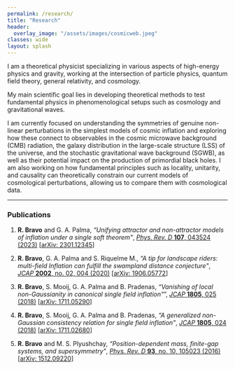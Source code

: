 ```yaml
---
permalink: /research/
title: "Research"
header:
  overlay_image: "/assets/images/cosmicweb.jpeg"
classes: wide
layout: splash
---
```

I am a theoretical physicist specializing in various aspects of high-energy physics and gravity, working at the intersection of particle physics, quantum field theory, general relativity, and cosmology. 

My main scientific goal lies in developing theoretical methods to test fundamental physics in phenomenological setups such as cosmology and gravitational waves. 

I am currently focused on understanding the symmetries of genuine non-linear perturbations in the simplest models of cosmic inflation and exploring how these connect to observables in the cosmic microwave background (CMB) radiation, the galaxy distribution in the large-scale structure (LSS) of the universe, and the stochastic gravitational wave background (SGWB), as well as their potential impact on the production of primordial black holes. I am also working on how fundamental principles such as locality, unitarity, and causality can theoretically constrain our current models of cosmological perturbations, allowing us to compare them with cosmological data.

----------------------------------------
### Publications

1. **R. Bravo** and G. A. Palma, *“Unifying attractor and non-attractor models of inflation under a single soft theorem"*, [*Phys. Rev. D* **107**, 043524 (2023)](https://doi.org/10.1103/PhysRevD.107.043524) [[arXiv: 2301.12345](https://arxiv.org/abs/2301.12345)]

2. **R. Bravo**, G. A. Palma and S. Riquelme M., *“A tip for landscape riders: multi-field Inflation
can fulfill the swampland distance conjecture"*, [*JCAP* **2002**, no. 02, 004 (2020)](https://doi.org/10.1088/1475-7516/2020/02/004) [[arXiv: 1906.05772](https://arxiv.org/abs/1906.05772)]

3. **R. Bravo**, S. Mooij, G. A. Palma and B. Pradenas, *“Vanishing of local non-Gaussianity in
canonical single field inflation"*”, [*JCAP* **1805**, 025 (2018)](https://doi.org/10.1088/1475-7516/2018/05/025) [[arXiv: 1711.05290](https://arxiv.org/abs/1711.05290)]

4. **R. Bravo**, S. Mooij, G. A. Palma and B. Pradenas, *“A generalized non-Gaussian consistency relation for single field inflation"*, [*JCAP* **1805**, 024 (2018)](https://doi.org/10.1088/1475-7516/2018/05/024) [[arXiv: 1711.02680](https://arxiv.org/abs/1711.02680)]

5. **R. Bravo** and M. S. Plyushchay, *“Position-dependent mass, finite-gap systems, and supersymmetry"*, [*Phys. Rev. D* **93**, no. 10, 105023 (2016)](http://journals.aps.org/prd/abstract/10.1103/PhysRevD.93.105023) [[arXiv: 1512.09220](https://arxiv.org/abs/1512.09220)]



